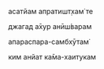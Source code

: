 асатйам апратишт̣хам̇ те

джагад а̄хур анӣш́варам

апараспара-самбхӯтам̇

ким анйат ка̄ма-хаитукам
